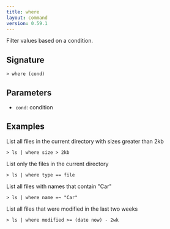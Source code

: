 ```yaml
---
title: where
layout: command
version: 0.59.1
---
```


Filter values based on a condition.

## Signature

```> where (cond)```

## Parameters

 -  `cond`: condition

## Examples

List all files in the current directory with sizes greater than 2kb
```shell
> ls | where size > 2kb
```

List only the files in the current directory
```shell
> ls | where type == file
```

List all files with names that contain "Car"
```shell
> ls | where name =~ "Car"
```

List all files that were modified in the last two weeks
```shell
> ls | where modified >= (date now) - 2wk
```
